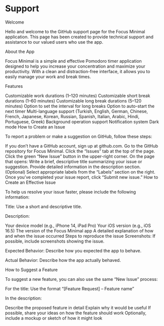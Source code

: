 # Support

Welcome

Hello and welcome to the GitHub support page for the Focus Minimal application. This page has been created to provide technical support and assistance to our valued users who use the app.

About the App

Focus Minimal is a simple and effective Pomodoro timer application designed to help you increase your concentration and maximize your productivity. With a clean and distraction-free interface, it allows you to easily manage your work and break times.

Features

Customizable work durations (1–120 minutes)
Customizable short break durations (1–60 minutes)
Customizable long break durations (5–120 minutes)
Option to set the interval for long breaks
Option to auto-start the next timer
Multi-language support (Turkish, English, German, Chinese, French, Japanese, Korean, Russian, Spanish, Italian, Arabic, Hindi, Portuguese, Greek)
Background operation support
Notification system
Dark mode
How to Create an Issue

To report a problem or make a suggestion on GitHub, follow these steps:

If you don’t have a GitHub account, sign up at github.com.
Go to the GitHub repository for Focus Minimal.
Click the “Issues” tab at the top of the page.
Click the green “New Issue” button in the upper-right corner.
On the page that opens:
Write a brief, descriptive title summarizing your issue or suggestion.
Provide detailed information in the description section.
(Optional) Select appropriate labels from the “Labels” section on the right.
Once you’ve completed your issue report, click “Submit new issue.”
How to Create an Effective Issue

To help us resolve your issue faster, please include the following information:

Title: Use a short and descriptive title.

Description:

Your device model (e.g., iPhone 14, iPad Pro)
Your iOS version (e.g., iOS 16.5)
The version of the Focus Minimal app
A detailed explanation of how and when the issue occurred
Steps to reproduce the issue
Screenshots: If possible, include screenshots showing the issue.

Expected Behavior: Describe how you expected the app to behave.

Actual Behavior: Describe how the app actually behaved.

How to Suggest a Feature

To suggest a new feature, you can also use the same “New Issue” process:

For the title: Use the format “[Feature Request] – Feature name”

In the description:

Describe the proposed feature in detail
Explain why it would be useful
If possible, share your ideas on how the feature should work
Optionally, include a mockup or sketch of how it might look

